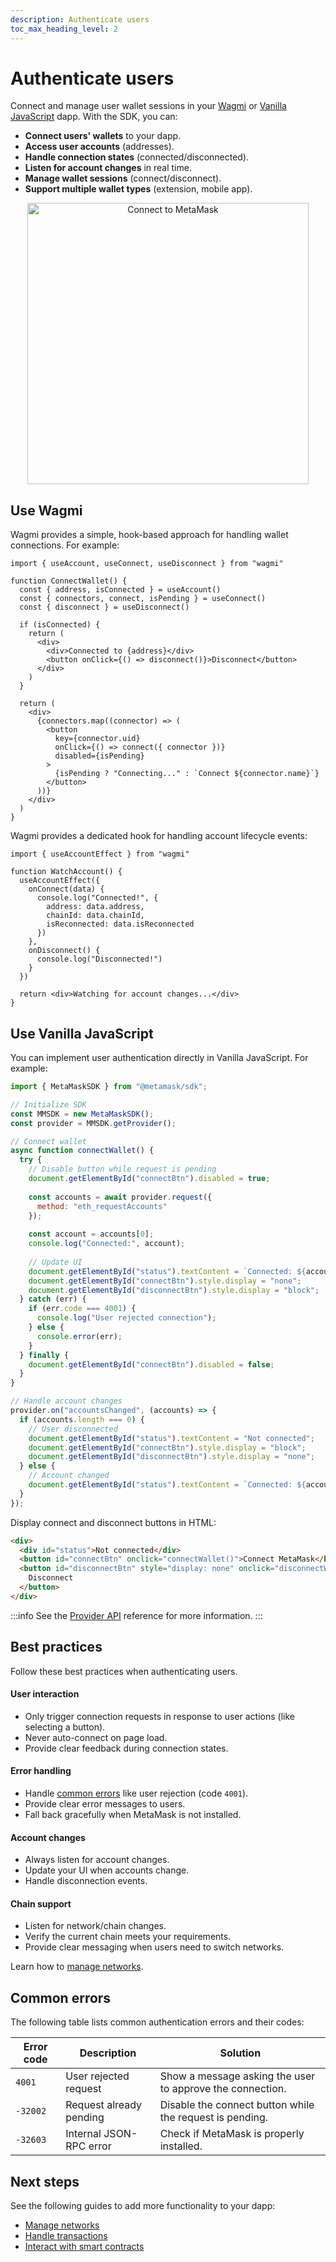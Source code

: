 ```yaml
---
description: Authenticate users
toc_max_heading_level: 2
---
```


# Authenticate users

Connect and manage user wallet sessions in your [Wagmi](#use-wagmi) or
[Vanilla JavaScript](#use-vanilla-javascript) dapp.
With the SDK, you can:

- **Connect users' wallets** to your dapp.
- **Access user accounts** (addresses).
- **Handle connection states** (connected/disconnected).
- **Listen for account changes** in real time.
- **Manage wallet sessions** (connect/disconnect).
- **Support multiple wallet types** (extension, mobile app).

<p align="center">
  <a href="https://metamask-sdk-examples-relink.vercel.app/" target="_blank">
    <img src={require("../_assets/connect.gif").default} alt="Connect to MetaMask" width="450px" />
  </a>
</p>

## Use Wagmi

Wagmi provides a simple, hook-based approach for handling wallet connections.
For example:

```tsx title="Handle wallet connections"
import { useAccount, useConnect, useDisconnect } from "wagmi"

function ConnectWallet() {
  const { address, isConnected } = useAccount()
  const { connectors, connect, isPending } = useConnect()
  const { disconnect } = useDisconnect()

  if (isConnected) {
    return (
      <div>
        <div>Connected to {address}</div>
        <button onClick={() => disconnect()}>Disconnect</button>
      </div>
    )
  }

  return (
    <div>
      {connectors.map((connector) => (
        <button
          key={connector.uid}
          onClick={() => connect({ connector })}
          disabled={isPending}
        >
          {isPending ? "Connecting..." : `Connect ${connector.name}`}
        </button>
      ))}
    </div>
  )
}
```

Wagmi provides a dedicated hook for handling account lifecycle events:

```tsx
import { useAccountEffect } from "wagmi"

function WatchAccount() {
  useAccountEffect({
    onConnect(data) {
      console.log("Connected!", {
        address: data.address,
        chainId: data.chainId,
        isReconnected: data.isReconnected
      })
    },
    onDisconnect() {
      console.log("Disconnected!")
    }
  })
  
  return <div>Watching for account changes...</div>
}
```

## Use Vanilla JavaScript

You can implement user authentication directly in Vanilla JavaScript.
For example:

```javascript
import { MetaMaskSDK } from "@metamask/sdk";

// Initialize SDK
const MMSDK = new MetaMaskSDK();
const provider = MMSDK.getProvider();

// Connect wallet
async function connectWallet() {
  try {
    // Disable button while request is pending
    document.getElementById("connectBtn").disabled = true;
    
    const accounts = await provider.request({ 
      method: "eth_requestAccounts" 
    });
    
    const account = accounts[0];
    console.log("Connected:", account);
    
    // Update UI
    document.getElementById("status").textContent = `Connected: ${account}`;
    document.getElementById("connectBtn").style.display = "none";
    document.getElementById("disconnectBtn").style.display = "block";
  } catch (err) {
    if (err.code === 4001) {
      console.log("User rejected connection");
    } else {
      console.error(err);
    }
  } finally {
    document.getElementById("connectBtn").disabled = false;
  }
}

// Handle account changes
provider.on("accountsChanged", (accounts) => {
  if (accounts.length === 0) {
    // User disconnected
    document.getElementById("status").textContent = "Not connected";
    document.getElementById("connectBtn").style.display = "block";
    document.getElementById("disconnectBtn").style.display = "none";
  } else {
    // Account changed
    document.getElementById("status").textContent = `Connected: ${accounts[0]}`;
  }
});
```

Display connect and disconnect buttons in HTML:

```html
<div>
  <div id="status">Not connected</div>
  <button id="connectBtn" onclick="connectWallet()">Connect MetaMask</button>
  <button id="disconnectBtn" style="display: none" onclick="disconnectWallet()">
    Disconnect
  </button>
</div>
```

:::info
See the [Provider API](/wallet/reference/provider-api) reference for more information.
:::

## Best practices

Follow these best practices when authenticating users.

#### User interaction

- Only trigger connection requests in response to user actions (like selecting a button).
- Never auto-connect on page load.
- Provide clear feedback during connection states.

#### Error handling

- Handle [common errors](#common-errors) like user rejection (code `4001`).
- Provide clear error messages to users.
- Fall back gracefully when MetaMask is not installed.

#### Account changes

- Always listen for account changes.
- Update your UI when accounts change.
- Handle disconnection events.

#### Chain support

- Listen for network/chain changes.
- Verify the current chain meets your requirements.
- Provide clear messaging when users need to switch networks.

Learn how to [manage networks](manage-networks.md).

## Common errors

The following table lists common authentication errors and their codes:

| Error code | Description | Solution |
|------------|-------------|----------|
| `4001`   | User rejected request   | Show a message asking the user to approve the connection. |
| `-32002` | Request already pending | Disable the connect button while the request is pending. |
| `-32603` | Internal JSON-RPC error | Check if MetaMask is properly installed. |

## Next steps

See the following guides to add more functionality to your dapp:

- [Manage networks](manage-networks.md)
- [Handle transactions](handle-transactions.md)
- [Interact with smart contracts](interact-with-contracts.md)
